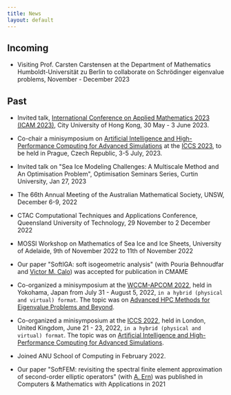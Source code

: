 ```yaml
---
title: News
layout: default
---
```


## Incoming
* Visiting Prof. Carsten Carstensen at the Department of Mathematics Humboldt-Universität zu Berlin to collaborate on Schrödinger eigenvalue problems, November - December 2023

## Past

* Invited talk, [International Conference on Applied Mathematics 2023 (ICAM 2023)](https://www.cityu.edu.hk/rcms/icam2020/index.html), City University of Hong Kong, 30 May - 3 June 2023.

* Co-chair a minisymposium on [Artificial Intelligence and High-Performance Computing for Advanced Simulations](https://home.agh.edu.pl/~iacs/) at the [ICCS 2023](https://www.iccs-meeting.org/iccs2023/), to be held in Prague, Czech Republic, 3-5 July, 2023.

* Invited talk on "Sea Ice Modeling Challenges: A Multiscale Method and An Optimisation Problem", Optimisation Seminars Series, Curtin University, Jan 27, 2023

* The 66th Annual Meeting of the Australian Mathematical Society, UNSW, December 6-9, 2022

* CTAC Computational Techniques and Applications Conference, Queensland University of Technology, 29 November to 2 December 2022 

* MOSSI Workshop on Mathematics of Sea Ice and Ice Sheets, University of Adelaide, 9th of November 2022 to 11th of November 2022

* Our paper "SoftIGA: soft isogeometric analysis" (with Pouria Behnoudfar and [Victor M. Calo](https://scholar.google.com/citations?user=1yzDlKsAAAAJ&hl=en)) was accepted for publication in CMAME

* Co-organized a minisymposium at the [WCCM-APCOM 2022](https://www.wccm2022.org/), held in Yokohama, Japan from July 31 - August 5, 2022, ````in a hybrid (physical and virtual) format````. The topic was on [Advanced HPC Methods for Eigenvalue Problems and Beyond](https://www.wccm2022.org/minisymposia1403.html).

* Co-organized a minisymposium at the [ICCS 2022](https://www.iccs-meeting.org/iccs2022/), held in London, United Kingdom, June 21 - 23, 2022, ````in a hybrid (physical and virtual) format````. The topic was on [Artificial Intelligence and High-Performance Computing for Advanced Simulations](https://home.agh.edu.pl/~iacs/).

* Joined ANU School of Computing in February 2022.

* Our paper "SoftFEM: revisiting the spectral finite element approximation of second-order elliptic operators" (with [A. Ern](http://cermics.enpc.fr/~ern/home.html)) was published in Computers & Mathematics with Applications in 2021

